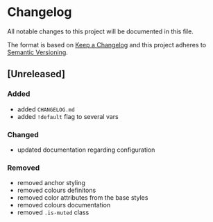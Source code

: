 # Changelog
All notable changes to this project will be documented in this file.

The format is based on [Keep a Changelog](http://keepachangelog.com/en/1.0.0/)
and this project adheres to [Semantic Versioning](http://semver.org/spec/v2.0.0.html).

## [Unreleased]
### Added
- added `CHANGELOG.md`
- added `!default` flag to several vars

### Changed
- updated documentation regarding configuration

### Removed
- removed anchor styling
- removed colours definitons
- removed color attributes from the base styles
- removed colours documentation
- removed `.is-muted` class
